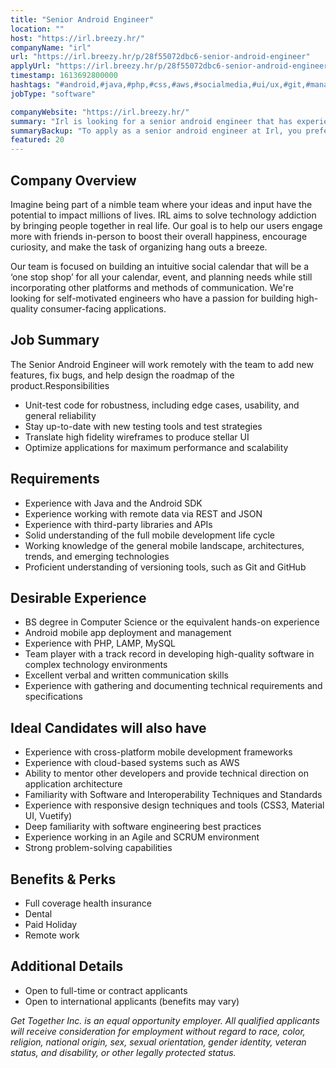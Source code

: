 ```yaml
---
title: "Senior Android Engineer"
location: ""
host: "https://irl.breezy.hr/"
companyName: "irl"
url: "https://irl.breezy.hr/p/28f55072dbc6-senior-android-engineer"
applyUrl: "https://irl.breezy.hr/p/28f55072dbc6-senior-android-engineer/apply"
timestamp: 1613692800000
hashtags: "#android,#java,#php,#css,#aws,#socialmedia,#ui/ux,#git,#management,#mysql"
jobType: "software"

companyWebsite: "https://irl.breezy.hr/"
summary: "Irl is looking for a senior android engineer that has experience in: experience in: #android, #java, #php."
summaryBackup: "To apply as a senior android engineer at Irl, you preferably need to have some knowledge of: #android, #java, #php."
featured: 20
---
```


## Company Overview

Imagine being part of a nimble team where your ideas and input have the potential to impact millions of lives. IRL aims to solve technology addiction by bringing people together in real life. Our goal is to help our users engage more with friends in-person to boost their overall happiness, encourage curiosity, and make the task of organizing hang outs a breeze.

Our team is focused on building an intuitive social calendar that will be a ‘one stop shop’ for all your calendar, event, and planning needs while still incorporating other platforms and methods of communication. We're looking for self-motivated engineers who have a passion for building high-quality consumer-facing applications.

## Job Summary

The Senior Android Engineer will work remotely with the team to add new features, fix bugs, and help design the roadmap of the product.Responsibilities

*   Unit-test code for robustness, including edge cases, usability, and general reliability
*   Stay up-to-date with new testing tools and test strategies
*   Translate high fidelity wireframes to produce stellar UI
*   Optimize applications for maximum performance and scalability

## Requirements

*   Experience with Java and the Android SDK
*   Experience working with remote data via REST and JSON
*   Experience with third-party libraries and APIs
*   Solid understanding of the full mobile development life cycle
*   Working knowledge of the general mobile landscape, architectures, trends, and emerging technologies
*   Proficient understanding of versioning tools, such as Git and GitHub

## Desirable Experience

*   BS degree in Computer Science or the equivalent hands-on experience
*   Android mobile app deployment and management
*   Experience with PHP, LAMP, MySQL
*   Team player with a track record in developing high-quality software in complex technology environments
*   Excellent verbal and written communication skills
*   Experience with gathering and documenting technical requirements and specifications

## Ideal Candidates will also have

*   Experience with cross-platform mobile development frameworks
*   Experience with cloud-based systems such as AWS
*   Ability to mentor other developers and provide technical direction on application architecture
*   Familiarity with Software and Interoperability Techniques and Standards
*   Experience with responsive design techniques and tools (CSS3, Material UI, Vuetify)
*   Deep familiarity with software engineering best practices
*   Experience working in an Agile and SCRUM environment
*   Strong problem-solving capabilities

## Benefits & Perks

*   Full coverage health insurance
*   Dental
*   Paid Holiday
*   Remote work

## Additional Details

*   Open to full-time or contract applicants
*   Open to international applicants (benefits may vary)

_Get Together Inc. is an equal opportunity employer. All qualified applicants will receive consideration for employment without regard to race, color, religion, national origin, sex, sexual orientation, gender identity, veteran status, and disability, or other legally protected status._
